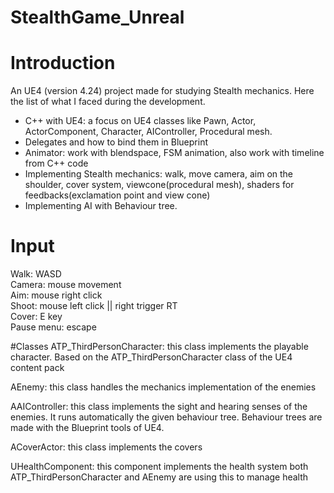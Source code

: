 # StealthGame_Unreal

# Introduction
An UE4 (version 4.24) project made for studying Stealth mechanics. Here the list of what I faced during the development.

- C++ with UE4: a focus on UE4 classes like Pawn, Actor, ActorComponent, Character, AIController, Procedural mesh.
- Delegates and how to bind them in Blueprint
- Animator: work with blendspace, FSM animation, also work with timeline from C++ code
- Implementing Stealth mechanics: walk, move camera, aim on the shoulder, cover system, viewcone(procedural mesh), shaders for feedbacks(exclamation point and view cone)
- Implementing AI with Behaviour tree.

# Input  
Walk: WASD  
Camera: mouse movement  
Aim: mouse right click  
Shoot: mouse left click || right trigger RT  
Cover: E key  
Pause menu: escape  

#Classes
ATP_ThirdPersonCharacter: this class implements the playable character. Based on the ATP_ThirdPersonCharacter class of the UE4 content pack

AEnemy: this class handles the mechanics implementation of the enemies

AAIController: this class implements the sight and hearing senses of the enemies. It runs automatically the given behaviour tree. Behaviour trees are made with the Blueprint tools of UE4.

ACoverActor: this class implements the covers

UHealthComponent: this component implements the health system both ATP_ThirdPersonCharacter and AEnemy are using this to manage health
